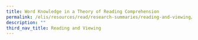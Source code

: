 ```yaml
---
title: Word Knowledge in a Theory of Reading Comprehension
permalink: /elis/resources/read/research-summaries/reading-and-viewing/word-knowledge-in-reading-comprehension/
description: ""
third_nav_title: Reading and Viewing
---
```

